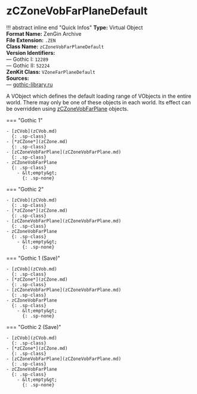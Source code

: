 # zCZoneVobFarPlaneDefault

!!! abstract inline end "Quick Infos"
    **Type:** Virtual Object<br/>
    **Format Name:** ZenGin Archive<br/>
    **File Extension:** `.ZEN`<br/>
    **Class Name:** `zCZoneVobFarPlaneDefault`<br/>
    **Version Identifiers:**<br />
    — Gothic I: `12289`<br/>
    — Gothic II: `52224`<br/>
    **ZenKit Class:** `VZoneFarPlaneDefault`<br/>
    **Sources:**<br/>
    — [gothic-library.ru](http://www.gothic-library.ru/publ/class_zczonevobfarplanedefault/1-1-0-707)


A VObject which defines the default loading range of VObjects in the entire world. There may only be one of these
objects in each world. Its effect can be overridden using [zCZoneVobFarPlane](zCZoneVobFarPlane.md) objects.

=== "Gothic 1"

    - [zCVob](zCVob.md)
      {: .sp-class}
    - [*zCZone*](zCZone.md)
      {: .sp-class}
    - [zCZoneVobFarPlane](zCZoneVobFarPlane.md)
      {: .sp-class}
    - zCZoneVobFarPlane
      {: .sp-class}
        - &lt;empty&gt;
          {: .sp-none}

=== "Gothic 2"

    - [zCVob](zCVob.md)
      {: .sp-class}
    - [*zCZone*](zCZone.md)
      {: .sp-class}
    - [zCZoneVobFarPlane](zCZoneVobFarPlane.md)
      {: .sp-class}
    - zCZoneVobFarPlane
      {: .sp-class}
        - &lt;empty&gt;
          {: .sp-none}

=== "Gothic 1 (Save)"

    - [zCVob](zCVob.md)
      {: .sp-class}
    - [*zCZone*](zCZone.md)
      {: .sp-class}
    - [zCZoneVobFarPlane](zCZoneVobFarPlane.md)
      {: .sp-class}
    - zCZoneVobFarPlane
      {: .sp-class}
        - &lt;empty&gt;
          {: .sp-none}

=== "Gothic 2 (Save)"

    - [zCVob](zCVob.md)
      {: .sp-class}
    - [*zCZone*](zCZone.md)
      {: .sp-class}
    - [zCZoneVobFarPlane](zCZoneVobFarPlane.md)
      {: .sp-class}
    - zCZoneVobFarPlane
      {: .sp-class}
        - &lt;empty&gt;
          {: .sp-none}
